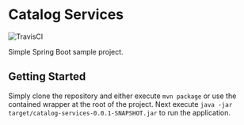 # Catalog Services

![TravisCI](https://travis-ci.org/ChrisTheShark/catalog-services.svg?branch=master)

Simple Spring Boot sample project.

## Getting Started

Simply clone the repository and either execute `mvn package` or use the contained wrapper at the root of the project. Next execute `java -jar target/catalog-services-0.0.1-SNAPSHOT.jar` to run the application.